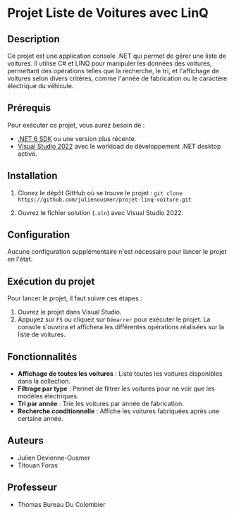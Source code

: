 # Projet Liste de Voitures avec LinQ

## Description
Ce projet est une application console .NET qui permet de gérer une liste de voitures. Il utilise C# et LINQ pour manipuler les données des voitures, permettant des opérations telles que la recherche, le tri, et l'affichage de voitures selon divers critères, comme l'année de fabrication ou le caractère électrique du véhicule.

## Prérequis
Pour exécuter ce projet, vous aurez besoin de :
- [.NET 6 SDK](https://dotnet.microsoft.com/download) ou une version plus récente.
- [Visual Studio 2022](https://visualstudio.microsoft.com/vs/) avec le workload de développement .NET desktop activé.

## Installation
1. Clonez le dépôt GitHub où se trouve le projet : `git clone https://github.com/julienousmer/projet-linq-voiture.git`

2. Ouvrez le fichier solution (`.sln`) avec Visual Studio 2022.

## Configuration
Aucune configuration supplémentaire n'est nécessaire pour lancer le projet en l'état.

## Exécution du projet
Pour lancer le projet, il faut suivre ces étapes :
1. Ouvrez le projet dans Visual Studio.
2. Appuyez sur `F5` ou cliquez sur `Démarrer` pour exécuter le projet. La console s'ouvrira et affichera les différentes opérations réalisées sur la liste de voitures.

## Fonctionnalités
- **Affichage de toutes les voitures** : Liste toutes les voitures disponibles dans la collection.
- **Filtrage par type** : Permet de filtrer les voitures pour ne voir que les modèles électriques.
- **Tri par année** : Trie les voitures par année de fabrication.
- **Recherche conditionnelle** : Affiche les voitures fabriquées après une certaine année.

## Auteurs
- Julien Devienne-Ousmer
- Titouan Foras

## Professeur
- Thomas Bureau Du Colombier


